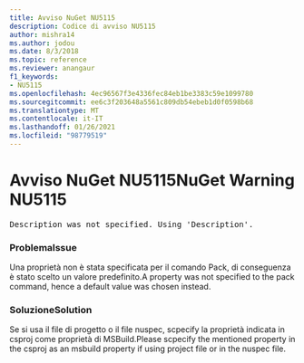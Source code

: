 ```yaml
---
title: Avviso NuGet NU5115
description: Codice di avviso NU5115
author: mishra14
ms.author: jodou
ms.date: 8/3/2018
ms.topic: reference
ms.reviewer: anangaur
f1_keywords:
- NU5115
ms.openlocfilehash: 4ec96567f3e4336fec84eb1be3383c59e1099780
ms.sourcegitcommit: ee6c3f203648a5561c809db54ebeb1d0f0598b68
ms.translationtype: MT
ms.contentlocale: it-IT
ms.lasthandoff: 01/26/2021
ms.locfileid: "98779519"
---
```

# <a name="nuget-warning-nu5115"></a><span data-ttu-id="484c2-103">Avviso NuGet NU5115</span><span class="sxs-lookup"><span data-stu-id="484c2-103">NuGet Warning NU5115</span></span>
<pre>Description was not specified. Using 'Description'.</pre>

### <a name="issue"></a><span data-ttu-id="484c2-104">Problema</span><span class="sxs-lookup"><span data-stu-id="484c2-104">Issue</span></span>

<span data-ttu-id="484c2-105">Una proprietà non è stata specificata per il comando Pack, di conseguenza è stato scelto un valore predefinito.</span><span class="sxs-lookup"><span data-stu-id="484c2-105">A property was not specified to the pack command, hence a default value was chosen instead.</span></span>


### <a name="solution"></a><span data-ttu-id="484c2-106">Soluzione</span><span class="sxs-lookup"><span data-stu-id="484c2-106">Solution</span></span>

<span data-ttu-id="484c2-107">Se si usa il file di progetto o il file nuspec, scpecify la proprietà indicata in csproj come proprietà di MSBuild.</span><span class="sxs-lookup"><span data-stu-id="484c2-107">Please scpecify the mentioned property in the csproj as an msbuild property if using project file or in the nuspec file.</span></span>

